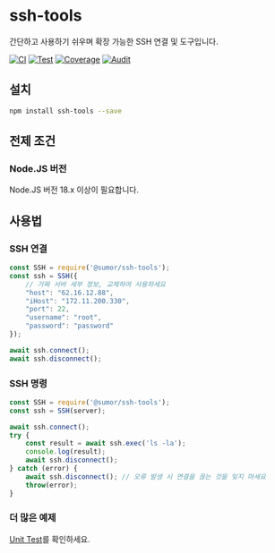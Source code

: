 # ssh-tools
간단하고 사용하기 쉬우며 확장 가능한 SSH 연결 및 도구입니다.

[![CI](https://github.com/sumor-cloud/ssh-tools/actions/workflows/ci.yml/badge.svg)](https://github.com/sumor-cloud/ssh-tools/actions/workflows/ci.yml)
[![Test](https://github.com/sumor-cloud/ssh-tools/actions/workflows/ut.yml/badge.svg)](https://github.com/sumor-cloud/ssh-tools/actions/workflows/ut.yml)
[![Coverage](https://github.com/sumor-cloud/ssh-tools/actions/workflows/coverage.yml/badge.svg)](https://github.com/sumor-cloud/ssh-tools/actions/workflows/coverage.yml)
[![Audit](https://github.com/sumor-cloud/ssh-tools/actions/workflows/audit.yml/badge.svg)](https://github.com/sumor-cloud/ssh-tools/actions/workflows/audit.yml)

## 설치
```bash
npm install ssh-tools --save
```

## 전제 조건

### Node.JS 버전
Node.JS 버전 18.x 이상이 필요합니다.

## 사용법

### SSH 연결
```javascript
const SSH = require('@sumor/ssh-tools');
const ssh = SSH({
    // 가짜 서버 세부 정보, 교체하여 사용하세요
    "host": "62.16.12.88",
    "iHost": "172.11.200.330",
    "port": 22,
    "username": "root",
    "password": "password"
});

await ssh.connect();
await ssh.disconnect();
```

### SSH 명령
```javascript
const SSH = require('@sumor/ssh-tools');
const ssh = SSH(server);

await ssh.connect();
try {
    const result = await ssh.exec('ls -la');
    console.log(result);
    await ssh.disconnect();
} catch (error) {
    await ssh.disconnect(); // 오류 발생 시 연결을 끊는 것을 잊지 마세요
    throw(error);
}
```

### 더 많은 예제
[Unit Test](https://github.com/sumor-cloud/ssh-tools/tree/main/test)를 확인하세요.
